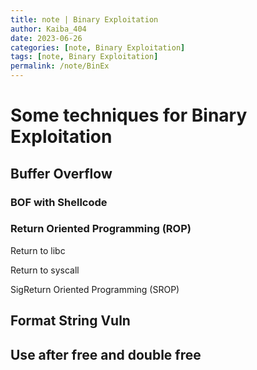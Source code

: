 ```yaml
---
title: note | Binary Exploitation
author: Kaiba_404
date: 2023-06-26
categories: [note, Binary Exploitation]
tags: [note, Binary Exploitation]
permalink: /note/BinEx
---
```


# Some techniques for Binary Exploitation


## Buffer Overflow

### BOF with Shellcode

### Return Oriented Programming (ROP)

Return to libc

Return to syscall

SigReturn Oriented Programming (SROP)

## Format String Vuln

## Use after free and double free